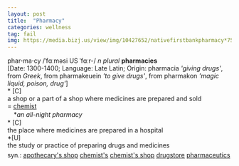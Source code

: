 ```yaml
---
layout: post
title:  "Pharmacy"
categories: wellness
tag: fail
img: https://media.bizj.us/view/img/10427652/nativefirstbankpharmacy*750xx6991-3942-0-0.jpg
---
```

<DIV style="MARGIN: 0px 0px 5px">phar<B>·</B>ma<B>·</B>cy /ˈfɑːməsi US ˈfɑːr-/ <I>n</I> <I>plural</I> <B>pharmacies</B> <BR>[Date: 1300-1400; Language: Late Latin; Origin: pharmacia <I>'giving drugs'</I>, from <I>Greek</I>, from pharmakeuein <I>'to give drugs'</I>, from pharmakon <I>'magic liquid, poison, drug'</I>]<BR>* [C] <BR>a shop or a part of a shop where medicines are prepared and sold<BR>= <A href="{{ site.baseurl }}/chemist"><U>chemist</U></A><BR>　*<I>an all-night pharmacy</I><BR>* [C] <BR>the place where medicines are prepared in a hospital<BR>*[U] <BR>the study or practice of preparing drugs and medicines</DIV>
<DIV style="MARGIN: 0px 0px 5px">
<DIV style="MARGIN: 4px 0px">syn.: <A href="{{ site.baseurl }}/apothecary%27s%20shop"><U>apothecary's shop</U></A> <A href="{{ site.baseurl }}/chemist%27s"><U>chemist's</U></A> <A href="{{ site.baseurl }}/chemist%27s%20shop"><U>chemist's shop</U></A> <A href="{{ site.baseurl }}/drugstore"><U>drugstore</U></A> <A href="{{ site.baseurl }}/pharmaceutics"><U>pharmaceutics</U></A></DIV></DIV>
